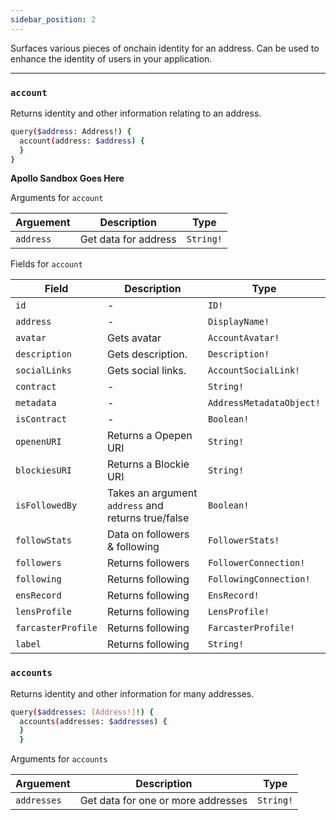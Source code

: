 ```yaml
---
sidebar_position: 2
---
```


Surfaces various pieces of onchain identity for an address. Can be used to enhance the identity of users in your application.

---

### `account`

Returns identity and other information relating to an address.

```sh
query($address: Address!) {
  account(address: $address) {
  }
}
```

**Apollo Sandbox Goes Here**


Arguments for `account`

| Arguement      | Description | Type |
| ----------- | ----------- | ----------- |
| `address`      | Get data for address       | `String!` | 

Fields for `account`

| Field      | Description | Type |
| ----------- | ----------- | ----------- |
| `id`      | -       | `ID!`       |
| `address`      | -       | `DisplayName!` | 
| `avatar`      | Gets avatar       | `AccountAvatar!` | 
| `description`      | Gets description.       | `Description!` | 
| `socialLinks`      | Gets social links.      | `AccountSocialLink!` | 
| `contract`      | -       | `String!` | 
| `metadata`      | -       | `AddressMetadataObject!` | 
| `isContract`      | -       | `Boolean!` | 
| `openenURI`      | Returns a Opepen URI       | `String!` | 
| `blockiesURI`      | Returns a Blockie URI        | `String!` | 
| `isFollowedBy`      | Takes an argument `address` and returns true/false       | `Boolean!` | 
| `followStats`      | Data on followers & following     | `FollowerStats!` | 
| `followers`      | Returns followers     | `FollowerConnection!` | 
| `following`      | Returns following     | `FollowingConnection!` | 
| `ensRecord`      | Returns following     | `EnsRecord!` | 
| `lensProfile`      | Returns following     | `LensProfile!` | 
| `farcasterProfile`      | Returns following     | `FarcasterProfile!` | 
| `label`      | Returns following     | `String!` | 

### `accounts`

Returns identity and other information for many addresses.

```sh
query($addresses: [Address!]!) {
  accounts(addresses: $addresses) {
  }
  }
```

Arguments for `accounts`

| Arguement      | Description | Type |
| ----------- | ----------- | ----------- |
| `addresses`      | Get data for one or more addresses      | `String!` | 